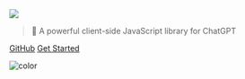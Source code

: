 <!-- _coverpage.md -->

<img class="logo" src="https://raw.githubusercontent.com/kudoai/chatgpt.js/main/media/images/chatgpt.js-logo-dark-mode-padded-7000x777.png">

> 🤖 A powerful client-side JavaScript library for ChatGPT

[GitHub](https://github.com/kudoai/chatgpt.js)
[Get Started](#⚡-importing-the-library)

<!-- background color -->

![color](black)
